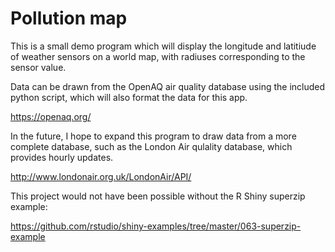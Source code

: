 # Pollution map

This is a small demo program which will display the longitude and latitiude of weather sensors on a world map, with radiuses corresponding to the sensor value.

Data can be drawn from the OpenAQ air quality database using the included python script, which will also format the data for this app.

https://openaq.org/

In the future, I hope to expand this program to draw data from a more complete database, such as the London Air qulality database, which provides hourly updates.

http://www.londonair.org.uk/LondonAir/API/


This project would not have been possible without the R Shiny superzip example:

https://github.com/rstudio/shiny-examples/tree/master/063-superzip-example
